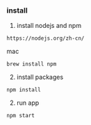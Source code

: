 ### install

1. install nodejs and npm

```
https://nodejs.org/zh-cn/
```

mac
```
brew install npm
```

2. install packages

```
npm install
```

2. run app

```
npm start
```



